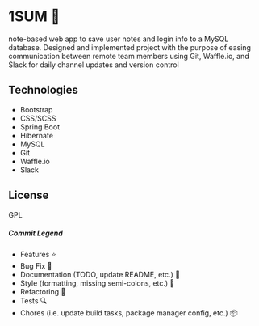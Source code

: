# 1SUM :construction:

note-based web app to save user notes and login info to a MySQL database. Designed and implemented project with the purpose of easing communication between remote team members using Git, Waffle.io, and Slack for daily channel updates and version control  

## Technologies
* Bootstrap
* CSS/SCSS
* Spring Boot
* Hibernate
* MySQL
* Git
* Waffle.io
* Slack


## License
GPL

##### Commit Legend
* Features :star: 
* Bug Fix :wrench:
* Documentation (TODO, update README, etc.) :scroll:
* Style (formatting, missing semi-colons, etc.) :art:
* Refactoring :construction:
* Tests :mag:
* Chores (i.e. update build tasks, package manager config, etc.) :package:
